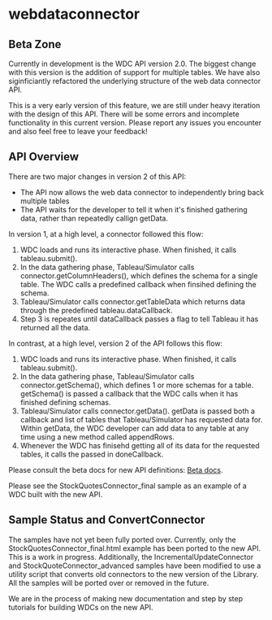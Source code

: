 # webdataconnector

Beta Zone
---------------
Currently in development is the WDC API version 2.0.  The biggest change with this version is the addition of support for multiple tables.  We have also siginficiantly refactored the underlying structure of the web data connector API. 

This is a very early version of this feature, we are still under heavy iteration with the design of this API.  There will be some errors and incomplete functionality in this current version.  Please report any issues you encounter and also feel free to leave your feedback! 


API Overview
---------------

There are two major changes in version 2 of this API:
* The API now allows the web data connector to independently bring back multiple tables
* The API waits for the developer to tell it when it's finished gathering data, rather than repeatedly callign getData.

In version 1, at a high level, a connector followed this flow:
 1. WDC loads and runs its interactive phase.  When finished, it calls tableau.submit().
 2. In the data gathering phase, Tableau/Simulator calls connector.getColumnHeaders(), which defines the schema for a single table.  The WDC calls a predefined callback when finsihed defining the schema.
 3. Tableau/Simulator calls connector.getTableData which returns data through the predefined tableau.dataCallback.
 4. Step 3 is repeates until dataCallback passes a flag to tell Tableau it has returned all the data.


In contrast, at a high level, version 2 of the API follows this flow:
 1. WDC loads and runs its interactive phase.  When finished, it calls tableau.submit().
 2. In the data gathering phase, Tableau/Simulator calls connector.getSchema(), which defines 1 or more schemas for a table. getSchema() is passed a callback that the WDC calls when it has finished defining schemas. 
 3. Tableau/Simulator calls connector.getData().  getData is passed both a callback and list of tables that Tableau/Simulator has requested data for.  Within getData, the WDC developer can add data to any table at any time using a new method called appendRows. 
 4. Whenever the WDC has finisehd getting all of its data for the requested tables, it calls the passed in doneCallback.


Please consult the beta docs for new API definitions: [Beta docs](https://connectors.tableau.com/docs/API-Docs-2.0.html).

Please see the StockQuotesConnector_final sample as an example of a WDC built with the new API.


Sample Status and ConvertConnector
---------------
The samples have not yet been fully ported over.  Currently, only the StockQuotesConnector_final.html example has been ported to the new API.  This is a work in progress. Additionally, the IncrementalUpdateConnector and StockQuoteConnector_advanced samples have been modified to use a utility script that converts old connectors to the new version of the Library.  All the samples will be ported over or removed in the future.  

We are in the process of making new documentation and step by step tutorials for building WDCs on the new API. 


